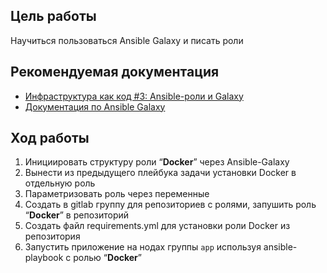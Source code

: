 ## Цель работы

Научиться пользоваться Ansible Galaxy и писать роли

## Рекомендуемая документация

- [Инфраструктура как код #3: Ansible-роли и Galaxy](https://www.youtube.com/watch?v=sEzoDAfLstw)
- [Документация по Ansible Galaxy](https://docs.ansible.com/ansible/latest/galaxy/user_guide.html)

## Ход работы

1. Инициировать структуру роли “**Docker**” через Ansible-Galaxy
2. Вынести из предыдущего плейбука задачи установки Docker в отдельную роль
3. Параметризовать роль через переменные
4. Создать в gitlab группу для репозиториев с ролями, запушить роль “**Docker**” в репозиторий
5. Создать файл requirements.yml для установки роли Docker из репозитория
6. Запустить приложение на нодах группы `app` используя ansible-playbook с ролью “**Docker**”